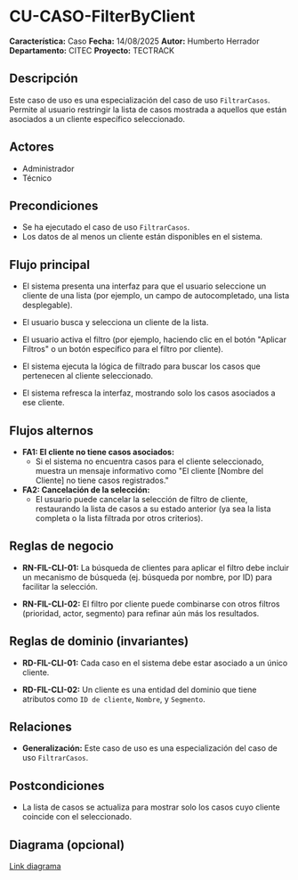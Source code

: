 # CU-CASO-FilterByClient

**Característica:** Caso 
**Fecha:**  14/08/2025
**Autor:** Humberto Herrador
**Departamento:** CITEC
**Proyecto:** TECTRACK


## Descripción
Este caso de uso es una especialización del caso de uso `FiltrarCasos`. Permite al usuario restringir la lista de casos mostrada a aquellos que están asociados a un cliente específico seleccionado.

## Actores
- Administrador
- Técnico

## Precondiciones
-   Se ha ejecutado el caso de uso `FiltrarCasos`.
-   Los datos de al menos un cliente están disponibles en el sistema.

## Flujo principal
-   El sistema presenta una interfaz para que el usuario seleccione un cliente de una lista (por ejemplo, un campo de autocompletado, una lista desplegable).
-   El usuario busca y selecciona un cliente de la lista.
-   El usuario activa el filtro (por ejemplo, haciendo clic en el botón "Aplicar Filtros" o un botón específico para el filtro por cliente).
-   El sistema ejecuta la lógica de filtrado para buscar los casos que pertenecen al cliente seleccionado.
    
-   El sistema refresca la interfaz, mostrando solo los casos asociados a ese cliente.

## Flujos alternos
-   **FA1: El cliente no tiene casos asociados:**
    -   Si el sistema no encuentra casos para el cliente seleccionado, muestra un mensaje informativo como "El cliente [Nombre del Cliente] no tiene casos registrados."
-   **FA2: Cancelación de la selección:**
    -   El usuario puede cancelar la selección de filtro de cliente, restaurando la lista de casos a su estado anterior (ya sea la lista completa o la lista filtrada por otros criterios).

## Reglas de negocio
-   **RN-FIL-CLI-01:** La búsqueda de clientes para aplicar el filtro debe incluir un mecanismo de búsqueda (ej. búsqueda por nombre, por ID) para facilitar la selección.
    
-   **RN-FIL-CLI-02:** El filtro por cliente puede combinarse con otros filtros (prioridad, actor, segmento) para refinar aún más los resultados.
## Reglas de dominio (invariantes)
-   **RD-FIL-CLI-01:** Cada caso en el sistema debe estar asociado a un único cliente.
    
-   **RD-FIL-CLI-02:** Un cliente es una entidad del dominio que tiene atributos como `ID de cliente`, `Nombre`, y `Segmento`.

## Relaciones
- **Generalización:** Este caso de uso es una especialización del caso de uso `FiltrarCasos`.

## Postcondiciones
- La lista de casos se actualiza para mostrar solo los casos cuyo cliente coincide con el seleccionado.

## Diagrama (opcional)
[Link diagrama](https://app.diagrams.net/#Hgrupotecun-citec-wbeto/portal-tectrack-vite/use-case-diagram/docs/casos-uso/caso/CU-CASO-ViewCases.drawio#%7B%22pageId%22:%2258KHKjolmZH9Jl-Zs60m%22%7D)
<!--stackedit_data:
eyJoaXN0b3J5IjpbLTY1MzEwMTAyNV19
-->